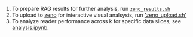 1. To prepare RAG results for further analysis, run [`zeno_results.sh`](https://github.com/neulab/ragged/blob/main/analysis_framework/zeno_result.sh)
2. To upload to [zeno](https://zenoml.com/) for interactive visual analsysis, run ['zeno_upload.sh'](https://github.com/neulab/ragged/blob/main/analysis_framework/zeno_upload.sh)
3. To analyze reader performance across k for specific data slices, see [analysis.ipynb](https://github.com/neulab/ragged/blob/main/analysis_framework/analysis.ipynb).